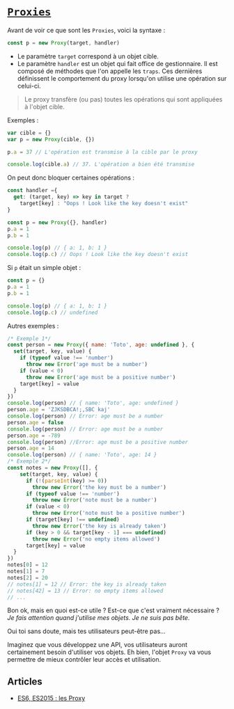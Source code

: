 # [`Proxies`](https://developer.mozilla.org/fr/docs/Web/JavaScript/Reference/Objets_globaux/Proxy)

Avant de voir ce que sont les `Proxies`, voici la syntaxe :
```js
const p = new Proxy(target, handler)
```

- Le paramètre `target` correspond à un objet cible.
- Le paramètre `handler` est un objet qui fait office de gestionnaire. Il est composé de méthodes que l'on appelle les `traps`. Ces dernières définissent le comportement du proxy lorsqu'on utilise une opération sur celui-ci.

>Le proxy transfère (ou pas) toutes les opérations qui sont appliquées à l'objet cible.

Exemples :
```js
var cible = {}
var p = new Proxy(cible, {})

p.a = 37 // L'opération est transmise à la cible par le proxy

console.log(cible.a) // 37. L'opération a bien été transmise
```

On peut donc bloquer certaines opérations :
```js
const handler ={
  get: (target, key) => key in target ? 
    target[key] : "Oops ! Look like the key doesn't exist"
}

const p = new Proxy({}, handler)
p.a = 1
p.b = 1

console.log(p) // { a: 1, b: 1 }
console.log(p.c) // Oops ! Look like the key doesn't exist
```

Si `p` était un simple objet :
```js
const p = {}
p.a = 1
p.b = 1

console.log(p) // { a: 1, b: 1 }
console.log(p.c) // undefined
```

Autres exemples :
```js
/* Exemple 1*/
const person = new Proxy({ name: 'Toto', age: undefined }, {
  set(target, key, value) {
    if (typeof value !== 'number')
      throw new Error('age must be a number')
    if (value < 0)
      throw new Error('age must be a positive number')
    target[key] = value
  }
})
console.log(person) // { name: 'Toto', age: undefined }
person.age = 'ZJKSDBCA!;,SBC kaj'
console.log(person) // Error: age must be a number
person.age = false
console.log(person) // Error: age must be a number
person.age = -789
console.log(person) //Error: age must be a positive number
person.age = 14
console.log(person) // { name: 'Toto', age: 14 }
/* Exemple 2*/
const notes = new Proxy([], {
    set(target, key, value) {
      if (!(parseInt(key) >= 0))
        throw new Error('the key must be a number')
      if (typeof value !== 'number')
        throw new Error('note must be a number')
      if (value < 0)
        throw new Error('note must be a positive number')
      if (target[key] !== undefined)
        throw new Error('the key is already taken')
      if (key > 0 && target[key - 1] === undefined)
        throw new Error('no empty items allowed')
      target[key] = value
  }
})
notes[0] = 12
notes[1] = 7
notes[2] = 20
// notes[1] = 12 // Error: the key is already taken
// notes[42] = 13 // Error: no empty items allowed
// ...
```

Bon ok, mais en quoi est-ce utile ? Est-ce que c'est vraiment nécessaire ?
*Je fais attention quand j'utilise mes objets. Je ne suis pas bête.*

Oui toi sans doute, mais tes utilisateurs peut-être pas...

Imaginez que vous développez une API, vos utilisateurs auront certainement besoin d'utiliser vos objets. Eh bien, l'objet `Proxy` va vous permettre de mieux contrôler leur accès et utilisation.

## Articles
- [ES6, ES2015 : les Proxy](http://putaindecode.io/fr/articles/js/es2015/proxy/)